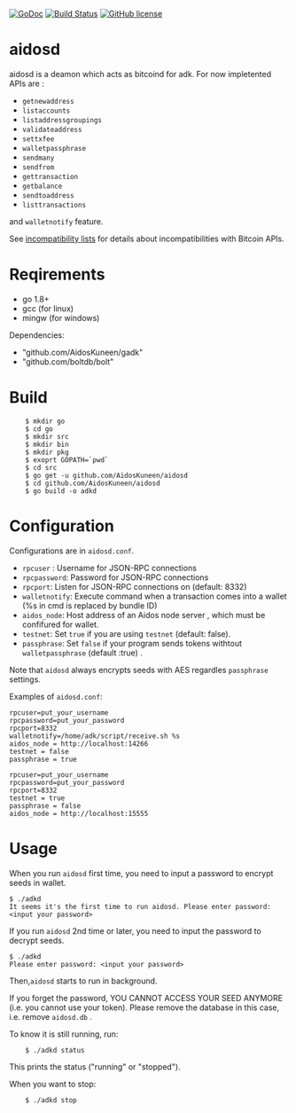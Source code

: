 [![GoDoc](https://godoc.org/github.com/AidosKuneen/aidosd?status.svg)](https://godoc.org/github.com/AidosKuneen/aidosd)
[![Build Status](https://travis-ci.org/AidosKuneen/aidosd.svg?branch=master)](https://travis-ci.org/AidosKuneen/aidosd)
[![GitHub license](https://img.shields.io/badge/license-MIT-blue.svg)](https://raw.githubusercontent.com/AidosKuneen/aidosd/LICENSE)

# aidosd

aidosd is a deamon which acts as bitcoind for adk. For now impletented APIs are :

* `getnewaddress`
* `listaccounts`
* `listaddressgroupings`
* `validateaddress`
* `settxfee`
* `walletpassphrase`
* `sendmany`
* `sendfrom`
* `gettransaction`
* `getbalance`
* `sendtoaddress`
* `listtransactions`

and `walletnotify` feature.


See [incompatibility lists](https://github.com/AidosKuneen/aidosd/blob/master/incompatibilities.md)
for details about incompatibilities with Bitcoin APIs.

# Reqirements

* go 1.8+
* gcc (for linux)
* mingw (for windows)

Dependencies:
* "github.com/AidosKuneen/gadk"
* "github.com/boltdb/bolt"


# Build

```
	$ mkdir go
	$ cd go
	$ mkdir src
	$ mkdir bin
	$ mkdir pkg
	$ exoprt GOPATH=`pwd`
	$ cd src
	$ go get -u github.com/AidosKuneen/aidosd
	$ cd github.com/AidosKuneen/aidosd
	$ go build -o adkd
```

# Configuration

Configurations are in `aidosd.conf`.

 * `rpcuser` : Username for JSON-RPC connections 
 * `rpcpassword`: Password for JSON-RPC connections 
 * `rpcport`: Listen for JSON-RPC connections on <port> (default: 8332) 
 * `walletnotify`: Execute command when a  transaction comes into a wallet (%s in cmd is replaced by bundle ID) 
 * `aidos_node`: Host address of an Aidos node server , which must be confifured  for wallet.
 * `testnet`: Set `true` if you are using `testnet` (default: false).
 * `passphrase`: Set `false` if your program sends tokens withtout `walletpassphrase` (default :true) .

Note that `aidosd` always encrypts seeds with AES regardles `passphrase` settings. 

Examples of `aidosd.conf`:

```
rpcuser=put_your_username
rpcpassword=put_your_password
rpcport=8332
walletnotify=/home/adk/script/receive.sh %s
aidos_node = http://localhost:14266
testnet = false
passphrase = true
```

```
rpcuser=put_your_username
rpcpassword=put_your_password
rpcport=8332
testnet = true
passphrase = false
aidos_node = http://localhost:15555
```


# Usage

When you run `aidosd` first time, you need to input a password to encrypt seeds in wallet.

```
$ ./adkd
It seems it's the first time to run aidosd. Please enter password: <input your password> 
```

If you run `aidosd` 2nd time or later, you need to input the password to decrypt seeds.

```
$ ./adkd
Please enter password: <input your password> 
```

Then,`aidosd` starts to run in background.

If you forget the password, YOU CANNOT ACCESS YOUR SEED ANYMORE (i.e. you cannot use your token).
Please remove the database in this case, i.e. remove `aidosd.db` .



To know it is still running, run:

```
	$ ./adkd status
```

This prints the status ("running" or "stopped").


When you want to stop:

```
	$ ./adkd stop
```
